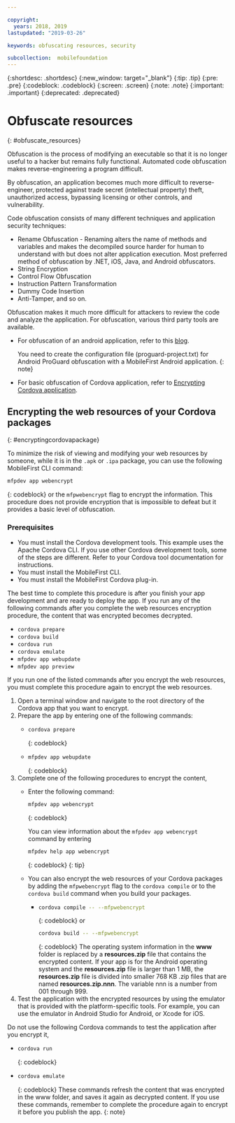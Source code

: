 ```yaml
---

copyright:
  years: 2018, 2019
lastupdated: "2019-03-26"

keywords: obfuscating resources, security

subcollection:  mobilefoundation
---
```


{:shortdesc: .shortdesc}
{:new_window: target="_blank"}
{:tip: .tip}
{:pre: .pre}
{:codeblock: .codeblock}
{:screen: .screen}
{:note: .note}
{:important: .important}
{:deprecated: .deprecated}

# Obfuscate resources
{: #obfuscate_resources}

Obfuscation is the process of modifying an executable so that it is no longer useful to a hacker but remains fully functional. Automated code obfuscation makes reverse-engineering a program difficult.

By obfuscation, an application becomes much more difficult to reverse-engineer, protected against trade secret (intellectual property) theft, unauthorized access, bypassing licensing or other controls, and vulnerability.

Code obfuscation consists of many different techniques and application security techniques:

* Rename Obfuscation - Renaming alters the name of methods and variables and makes the decompiled source harder for human to understand with but does not alter application execution. Most preferred method of obfuscation by .NET, iOS, Java, and Android obfuscators.
* String Encryption
* Control Flow Obfuscation
* Instruction Pattern Transformation
* Dummy Code Insertion
* Anti-Tamper, and so on.

Obfuscation makes it much more difficult for attackers to review the code and analyze the application. For obfuscation, various third party tools are available.

* For obfuscation of an android application, refer to this [blog](https://mobilefirstplatform.ibmcloud.com/blog/2016/09/19/mfp-80-obfuscating-android-code-with-proguard/).

  You need to create the configuration file (proguard-project.txt) for Android ProGuard obfuscation with a MobileFirst Android application.
  {: note}

* For basic obfuscation of Cordova application, refer to [Encrypting Cordova application](#encryptingcordovapackage).

## Encrypting the web resources of your Cordova packages
{: #encryptingcordovapackage}

To minimize the risk of viewing and modifying your web resources by someone, while it is in the `.apk` or `.ipa` package, you can use the following MobileFirst CLI command:
```bash
mfpdev app webencrypt
```
{: codeblock}
or the `mfpwebencrypt` flag to encrypt the information. This procedure does not provide encryption that is impossible to defeat but it provides a basic level of obfuscation.

### Prerequisites

* You must install the Cordova development tools. This example uses the Apache Cordova CLI. If you use other Cordova development tools, some of the steps are different. Refer to your Cordova tool documentation for instructions.
* You must install the MobileFirst CLI.
* You must install the MobileFirst Cordova plug-in.

The best time to complete this procedure is after you finish your app development and are ready to deploy the app. If you run any of the following commands after you complete the web resources encryption procedure, the content that was encrypted becomes decrypted.

* `cordova prepare`
* `cordova build`
* `cordova run`
* `cordova emulate`
* `mfpdev app webupdate`
* `mfpdev app preview`

If you run one of the listed commands after you encrypt the web resources, you must complete this procedure again to encrypt the web resources.

1. Open a terminal window and navigate to the root directory of the Cordova app that you want to encrypt.
2. Prepare the app by entering one of the following commands:
    * ```bash
      cordova prepare
      ```
      {: codeblock}
    * ```bash
      mfpdev app webupdate
      ```
      {: codeblock}
3. Complete one of the following procedures to encrypt the content,
    * Enter the following command:
      ```bash
      mfpdev app webencrypt
      ```
      {: codeblock}

      You can view information about the `mfpdev app webencrypt` command by entering 
      ```bash
      mfpdev help app webencrypt
      ```
      {: codeblock}
      {: tip}

    * You can also encrypt the web resources of your Cordova packages by adding the `mfpwebencrypt` flag to the `cordova compile` or to the `cordova build` command when you build your packages.
       * ```bash
         cordova compile -- --mfpwebencrypt
         ```
         {: codeblock}
         or
         ```bash
         cordova build -- --mfpwebencrypt
         ```
         {: codeblock}
         The operating system information in the **www** folder is replaced by a **resources.zip** file that contains the encrypted content.
         If your app is for the Android operating system and the **resources.zip** file is larger than 1 MB, the **resources.zip** file is divided into smaller 768 KB .zip files that are named **resources.zip.nnn**. The variable nnn is a number from 001 through 999.
4. Test the application with the encrypted resources by using the emulator that is provided with the platform-specific tools. For example, you can use the emulator in Android Studio for Android, or Xcode for iOS.

Do not use the following Cordova commands to test the application after you encrypt it,
* ```bash
  cordova run
  ```
  {: codeblock}
* ```bash
  cordova emulate
  ```
  {: codeblock}
These commands refresh the content that was encrypted in the www folder, and saves it again as decrypted content. If you use these commands, remember to complete the procedure again to encrypt it before you publish the app.
{: note}
